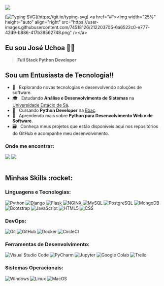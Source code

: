![](https://komarev.com/ghpvc/?username=jose-uchoa&color=FF7F50)

[![Typing SVG](https://readme-typing-svg.herokuapp.com?font=Titillium+Web&size=26&color=F37021&vCenter=true&multiline=true&width=500&lines=Seja+bem-vindo(a)+ao+meu+perfil+GitHub!)](https://git.io/typing-svg)
<a href="#"><img width="25%" height="auto" align="right" src="https://user-images.githubusercontent.com/74518126/212203705-6a6522c0-e777-42d9-b886-417b38562748.png" /></a>

## Eu sou José Uchoa 💪🏼
> **Full Stack Python Developer**

## Sou um Entusiasta de Tecnologia!!

- 📓 &nbsp; Explorando novas tecnologias e desenvolvendo soluções de software.
- 🎓 &nbsp; Estudando **Análise e Desenvolvimento de Sistemas** na <a href="https://estacio.br" target="blank">Universidade Estácio de Sá</a>.
- 💼 &nbsp; Cursando **Python Developer** na <a href="https://ebac.art.br/" target="blank">Ebac</a>.
- 🌱 &nbsp; Aprendendo mais sobre **Python para Desenvolvimento Web e de Software**.
- 🗃️ &nbsp; Conheça meus projetos que estão disponíveis aqui nos repositórios do GitHub e acompanhe meu desenvolvimento.

### Onde me encontrar:
           
<div>
<a href = "mailto:j-uchoa@hotmail.com"><img src="https://img.shields.io/badge/Outlook-333333?style=flat&logo=microsoft-outlook&logoColor=white" target="blank"></a>
<a href="https://www.linkedin.com/in/jose-uchoa/" target="blank"><img src="https://img.shields.io/badge/-LinkedIn-%230077B5?style=flat&logo=linkedin&logoColor=white" target="blank"></a>
</div>
<br>

<h2> Minhas Skills :rocket: </h2>

### Linguagens e Tecnologias:

![Python](https://img.shields.io/badge/-Python-333333?style=flat&logo=python)
![Django](https://img.shields.io/badge/-Django-333333?style=flat&logo=django)
![Flask](https://img.shields.io/badge/-Flask-333333?style=flat&logo=flask)
![NGINX](https://img.shields.io/badge/-NGINX-333333?style=flat&logo=nginx)
![MySQL](https://img.shields.io/badge/-MySQL-333333?style=flat&logo=mysql)
![PostgreSQL](https://img.shields.io/badge/-PostgreSQL-333333?style=flat&logo=postgresql)
![MongoDB](https://img.shields.io/badge/-MongoDB-333333?style=flat&logo=mongodb)
![Bootstrap](https://img.shields.io/badge/-Bootstrap-333333?style=flat&logo=bootstrap)
![JavaScript](https://img.shields.io/badge/-JavaScript-333333?style=flat&logo=javascript)
![HTML5](https://img.shields.io/badge/-HTML5-333333?style=flat&logo=HTML5)
![CSS](https://img.shields.io/badge/-CSS-333333?style=flat&logo=CSS3&logoColor=1572B6)

### DevOps:

![Git](https://img.shields.io/badge/-Git-333333?style=flat&logo=git)
![GitHub](https://img.shields.io/badge/-GitHub-333333?style=flat&logo=github)
![Docker](https://img.shields.io/badge/-Docker-333333?style=flat&logo=docker)
![CircleCI](https://img.shields.io/badge/-CircleCI-333333?style=flat&logo=circleci)

### Ferramentas de Desenvolvimento:

![Visual Studio Code](https://img.shields.io/badge/-Visual%20Studio%20Code-333333?style=flat&logo=visual-studio-code&logoColor=007ACC)
![PyCharm](https://img.shields.io/badge/-PyCharm-333333?style=flat&logo=pycharm&logoColor=gold)
![Jupyter](https://img.shields.io/badge/-Jupyter-333333?style=flat&logo=jupyter)
![Google Colab](https://img.shields.io/badge/-Google%20Colab-333333?style=flat&logo=googlecolab)
![Trello](https://img.shields.io/badge/-Trello-333333?style=flat&logo=trello&logoColor=007ACC)

### Sistemas Operacionais:

![Windows](https://img.shields.io/badge/-Windows-333333?style=flat&logo=windows)
![Linux](https://img.shields.io/badge/-Linux-333333?style=flat&logo=linux)
![MacOS](https://img.shields.io/badge/-MacOS-333333?style=flat&logo=macos)

